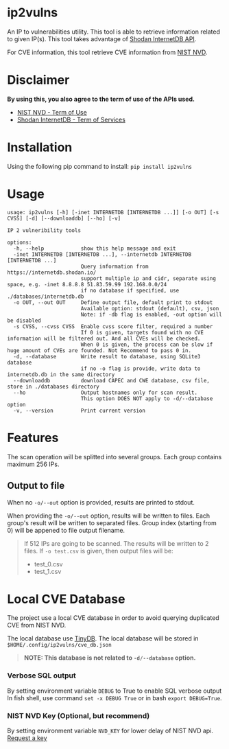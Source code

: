 # ip2vulns

An IP to vulnerabilities utility.
This tool is able to retrieve information related to given IP(s).
This tool takes advantage of [Shodan InternetDB API](https://internetdb.shodan.io/).

For CVE information, this tool retrieve CVE information from [NIST NVD](https://nvd.nist.gov/).

# Disclaimer

**By using this, you also agree to the term of use of the APIs used.**

- [NIST NVD - Term of Use](https://nvd.nist.gov/developers/terms-of-use)
- [Shodan InternetDB - Term of Services](https://static.shodan.io/legal/terms.html)

# Installation

Using the following pip command to install: `pip install ip2vulns`

# Usage

```text
usage: ip2vulns [-h] [-inet INTERNETDB [INTERNETDB ...]] [-o OUT] [-s CVSS] [-d] [--downloaddb] [--ho] [-v]

IP 2 vulneribility tools

options:
  -h, --help            show this help message and exit
  -inet INTERNETDB [INTERNETDB ...], --internetdb INTERNETDB [INTERNETDB ...]
                        Query information from https://internetdb.shodan.io/
                        support multiple ip and cidr, separate using space, e.g. -inet 8.8.8.8 51.83.59.99 192.168.0.0/24
                        if no database if specified, use ./databases/internetdb.db
  -o OUT, --out OUT     Define output file, default print to stdout
                        Available option: stdout (default), csv, json
                        Note: if -db flag is enabled, -out option will be disabled
  -s CVSS, --cvss CVSS  Enable cvss score filter, required a number
                        If 0 is given, targets found with no CVE information will be filtered out. And all CVEs will be checked.
                        When 0 is given, the process can be slow if huge amount of CVEs are founded. Not Recommend to pass 0 in.
  -d, --database        Write result to database, using SQLite3 database
                        if no -o flag is provide, write data to internetdb.db in the same directory
  --downloaddb          download CAPEC and CWE database, csv file, store in ./databases directory
  --ho                  Output hostnames only for scan result.
                        This option DOES NOT apply to -d/--database option
  -v, --version         Print current version
```

# Features

The scan operation will be splitted into several groups. Each group contains maximum 256 IPs.

## Output to file

When no `-o/--out` option is provided, results are printed to stdout.

When providing the `-o/--out` option, results will be written to files.
Each group's result will be written to separated files. Group index (starting from 0) will be appened to file output filename.

> If 512 IPs are going to be scanned. The results will be written to 2 files.
> If `-o test.csv` is given, then output files will be:
>
> - test_0.csv
> - test_1.csv

# Local CVE Database

The project use a local CVE database in order to avoid querying duplicated CVE from NIST NVD.

The local database use [TinyDB](https://github.com/msiemens/tinydb).
The local database will be stored in `$HOME/.config/ip2vulns/cve_db.json`

> **NOTE: This database is not related to `-d/--database` option.**

### Verbose SQL output

By setting environment variable `DEBUG` to True to enable SQL verbose output
In fish shell, use command `set -x DEBUG True` or in bash `export DEBUG=True`.

### NIST NVD Key (Optional, but recommend)

By setting environment variable `NVD_KEY` for lower delay of NIST NVD api.
[Request a key](https://nvd.nist.gov/developers/request-an-api-key)
